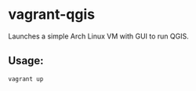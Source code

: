 vagrant-qgis
============

Launches a simple Arch Linux VM with GUI to run QGIS.

## Usage:

`vagrant up`
